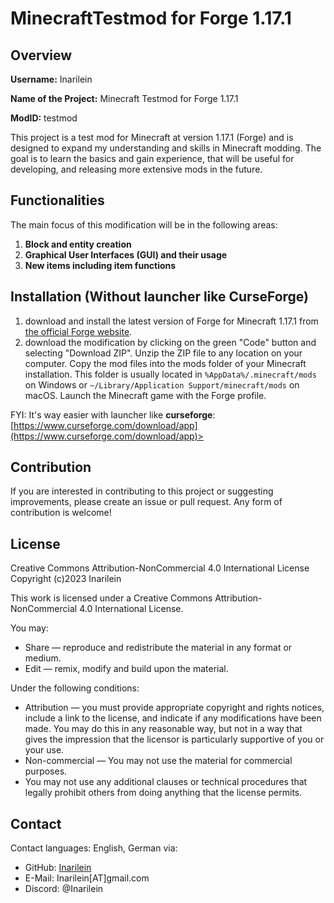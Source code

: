 # MinecraftTestmod for Forge 1.17.1

## Overview

**Username:** Inarilein

**Name of the Project:** Minecraft Testmod for Forge 1.17.1

**ModID:** testmod

This project is a test mod for Minecraft at version 1.17.1 (Forge) and is designed to expand my understanding and skills in Minecraft modding. The goal is to learn the basics and gain experience, that will be useful for developing, and releasing more extensive mods in the future.

## Functionalities

The main focus of this modification will be in the following areas:
1. **Block and entity creation**
2. **Graphical User Interfaces (GUI) and their usage**
3. **New items including item functions**

## Installation (Without launcher like CurseForge)
1. download and install the latest version of Forge for Minecraft 1.17.1 from [the official Forge website](https://files.minecraftforge.net/maven/net/minecraftforge/forge/index_1.17.1.html).
2. download the modification by clicking on the green "Code" button and selecting "Download ZIP". Unzip the ZIP file to any location on your computer.
Copy the mod files into the mods folder of your Minecraft installation. This folder is usually located in `%AppData%/.minecraft/mods` on Windows or `~/Library/Application Support/minecraft/mods` on macOS.
Launch the Minecraft game with the Forge profile.

FYI: It's way easier with launcher like **curseforge**: [https://www.curseforge.com/download/app](https://www.curseforge.com/download/app)>

## Contribution

If you are interested in contributing to this project or suggesting improvements, please create an issue or pull request. Any form of contribution is welcome!

## License
Creative Commons Attribution-NonCommercial 4.0 International License
Copyright (c)2023 Inarilein

This work is licensed under a Creative Commons Attribution-NonCommercial 4.0 International License.

You may:
- Share — reproduce and redistribute the material in any format or medium.
- Edit — remix, modify and build upon the material.

Under the following conditions:
- Attribution — you must provide appropriate copyright and rights notices, include a link to the license, and indicate if any modifications have been made. You may do this in any reasonable way, but not in a way that gives the impression that the licensor is particularly supportive of you or your use.
- Non-commercial — You may not use the material for commercial purposes.
- You may not use any additional clauses or technical procedures that legally prohibit others from doing anything that the license permits.

## Contact
Contact languages: English, German via:
- GitHub: [Inarilein](https://github.com/Inarilein)
- E-Mail: Inarilein[AT]gmail.com
- Discord: @Inarilein